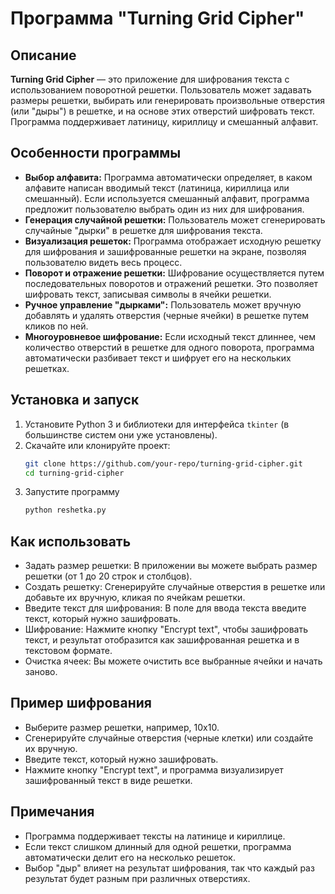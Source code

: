 # Программа "Turning Grid Cipher"

## Описание

**Turning Grid Cipher** — это приложение для шифрования текста с использованием поворотной решетки. Пользователь может задавать размеры решетки, выбирать или генерировать произвольные отверстия (или "дыры") в решетке, и на основе этих отверстий шифровать текст. Программа поддерживает латиницу, кириллицу и смешанный алфавит.

## Особенности программы

- **Выбор алфавита:** Программа автоматически определяет, в каком алфавите написан вводимый текст (латиница, кириллица или смешанный). Если используется смешанный алфавит, программа предложит пользователю выбрать один из них для шифрования.
- **Генерация случайной решетки:** Пользователь может сгенерировать случайные "дырки" в решетке для шифрования текста.
- **Визуализация решеток:** Программа отображает исходную решетку для шифрования и зашифрованные решетки на экране, позволяя пользователю видеть весь процесс.
- **Поворот и отражение решетки:** Шифрование осуществляется путем последовательных поворотов и отражений решетки. Это позволяет шифровать текст, записывая символы в ячейки решетки.
- **Ручное управление "дырками":** Пользователь может вручную добавлять и удалять отверстия (черные ячейки) в решетке путем кликов по ней.
- **Многоуровневое шифрование:** Если исходный текст длиннее, чем количество отверстий в решетке для одного поворота, программа автоматически разбивает текст и шифрует его на нескольких решетках.

## Установка и запуск

1. Установите Python 3 и библиотеки для интерфейса `tkinter` (в большинстве систем они уже установлены).
2. Скачайте или клонируйте проект:
   ```bash
   git clone https://github.com/your-repo/turning-grid-cipher.git
   cd turning-grid-cipher
3. Запустите программу
   ```bash
   python reshetka.py

## Как использовать
- Задать размер решетки: В приложении вы можете выбрать размер решетки (от 1 до 20 строк и столбцов).
- Создать решетку: Сгенерируйте случайные отверстия в решетке или добавьте их вручную, кликая по ячейкам решетки.
- Введите текст для шифрования: В поле для ввода текста введите текст, который нужно зашифровать.
- Шифрование: Нажмите кнопку "Encrypt text", чтобы зашифровать текст, и результат отобразится как зашифрованная решетка и в текстовом формате.
- Очистка ячеек: Вы можете очистить все выбранные ячейки и начать заново.

## Пример шифрования
- Выберите размер решетки, например, 10x10.
- Сгенерируйте случайные отверстия (черные клетки) или создайте их вручную.
- Введите текст, который нужно зашифровать.
- Нажмите кнопку "Encrypt text", и программа визуализирует зашифрованный текст в виде решетки.

## Примечания
- Программа поддерживает тексты на латинице и кириллице.
- Если текст слишком длинный для одной решетки, программа автоматически делит его на несколько решеток.
- Выбор "дыр" влияет на результат шифрования, так что каждый раз результат будет разным при различных отверстиях.
